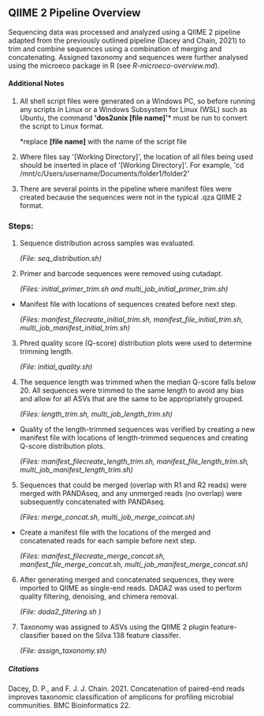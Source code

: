 ## QIIME 2 Pipeline Overview
Sequencing data was processed and analyzed using a QIIME 2 pipeline adapted from the previously outlined pipeline (Dacey and Chain, 2021) to trim and combine sequences using a combination of merging and concatenating. Assigned taxonomy and sequences were further analysed using the microeco package in R (see *R-microeco-overview.md*). 

#### Additional Notes
1. All shell script files were generated on a Windows PC, so before running any scripts in Linux or a Windows Subsystem for Linux (WSL) such as Ubuntu, the command **'dos2unix  [file name]'*** must be run to convert the script to Linux format.

   *replace **[file name]** with the name of the script file

3.  Where files say '[Working Directory]', the location of all files being used should be inserted in place of '[Working Directory]'. For example, 'cd /mnt/c/Users/username/Documents/folder1/folder2'

4. There are several points in the pipeline where manifest files were created because the sequences were not in the typical .qza QIIME 2 format.

### Steps:
1. Sequence distribution across samples was evaluated.

     *(File: seq_distribution.sh)*

2. Primer and barcode sequences were removed using cutadapt.

     *(Files: initial_primer_trim.sh and multi_job_initial_primer_trim.sh)*
   
  - Manifest file with locations of sequences created before next step.
  
       *(Files: manifest_filecreate_initial_trim.sh, manifest_file_initial_trim.sh,  multi_job_manifest_initial_trim.sh)*
       
3. Phred quality score (Q-score) distribution plots were used to determine trimming length.

     *(File: initial_quality.sh)*
   
4. The sequence length was trimmed when the median Q-score falls below 20. All sequences were trimmed to the same length to avoid any bias and allow for all ASVs that are the same to be appropriately grouped.

   *(Files: length_trim.sh, multi_job_length_trim.sh)*
   
- Quality of the length-trimmed sequences was verified by creating a new manifest file with locations of length-trimmed sequences and creating Q-score distribution plots.

     *(Files: manifest_filecreate_length_trim.sh, manifest_file_length_trim.sh,  multi_job_manifest_length_trim.sh)*
    
5. Sequences that could be merged (overlap with R1 and R2 reads) were merged with PANDAseq, and any unmerged reads (no overlap) were subsequently concatenated with PANDAseq.

   *(Files: merge_concat.sh, multi_job_merge_coincat.sh)*

- Create a manifest file with the locations of the merged and concatenated reads for each sample before next step.

     *(Files: manifest_filecreate_merge_concat.sh, manifest_file_merge_concat.sh,  multi_job_manifest_merge_concat.sh)*
 
6. After generating merged and concatenated sequences, they were imported to QIIME as single-end reads. DADA2 was used to perform quality filtering, denoising, and chimera removal.

   *(File: dada2_filtering.sh )*
   
7. Taxonomy was assigned to ASVs using the QIIME 2 plugin feature-classifier based on the Silva 138 feature classifer.

    *(File: assign_taxonomy.sh)*

##### Citations
Dacey, D. P., and F. J. J. Chain. 2021. Concatenation of paired-end reads improves taxonomic classification of amplicons for profiling microbial communities. BMC Bioinformatics 22.
